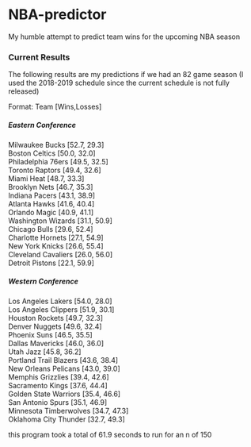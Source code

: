 # NBA-predictor
 My humble attempt to predict team wins for the upcoming NBA season

### Current Results

The following results are my predictions if we had an 82 game season (I used the 2018-2019 schedule since the current schedule is not fully released)

Format: Team [Wins,Losses]

##### Eastern Conference
Milwaukee Bucks [52.7, 29.3]  
Boston Celtics [50.0, 32.0]  
Philadelphia 76ers [49.5, 32.5]  
Toronto Raptors [49.4, 32.6]  
Miami Heat [48.7, 33.3]  
Brooklyn Nets [46.7, 35.3]  
Indiana Pacers [43.1, 38.9]  
Atlanta Hawks [41.6, 40.4]  
Orlando Magic [40.9, 41.1]  
Washington Wizards [31.1, 50.9]  
Chicago Bulls [29.6, 52.4]  
Charlotte Hornets [27.1, 54.9]   
New York Knicks [26.6, 55.4]   
Cleveland Cavaliers [26.0, 56.0]   
Detroit Pistons [22.1, 59.9]   

##### Western Conference
Los Angeles Lakers [54.0, 28.0]   
Los Angeles Clippers [51.9, 30.1]   
Houston Rockets [49.7, 32.3]   
Denver Nuggets [49.6, 32.4]   
Phoenix Suns [46.5, 35.5]   
Dallas Mavericks [46.0, 36.0]  
Utah Jazz [45.8, 36.2]   
Portland Trail Blazers [43.6, 38.4]   
New Orleans Pelicans [43.0, 39.0]   
Memphis Grizzlies [39.4, 42.6]   
Sacramento Kings [37.6, 44.4]   
Golden State Warriors [35.4, 46.6]   
San Antonio Spurs [35.1, 46.9]   
Minnesota Timberwolves [34.7, 47.3]   
Oklahoma City Thunder [32.7, 49.3]   

this program took a total of  61.9 seconds to run for an n of  150